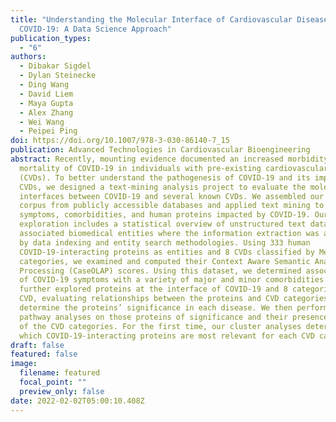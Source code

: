 ```yaml
---
title: "Understanding the Molecular Interface of Cardiovascular Diseases and
  COVID-19: A Data Science Approach"
publication_types:
  - "6"
authors:
  - Dibakar Sigdel
  - Dylan Steinecke
  - Ding Wang
  - David Liem
  - Maya Gupta
  - Alex Zhang
  - Wei Wang
  - Peipei Ping
doi: https://doi.org/10.1007/978-3-030-86140-7_15
publication: Advanced Technologies in Cardiovascular Bioengineering
abstract: Recently, mounting evidence documented an increased morbidity and
  mortality of COVID-19 in individuals with pre-existing cardiovascular diseases
  (CVDs). To better understand the pathogenesis of COVID-19 and its impact in
  CVDs, we designed a text-mining analysis project to evaluate the molecular
  interfaces between COVID-19 and several known CVDs. We assembled our data
  corpus from publicly accessible databases and applied text mining to COVID-19
  symptoms, comorbidities, and human proteins impacted by COVID-19. Our
  exploration includes a statistical overview of unstructured text datasets with
  associated biomedical entities where the information extraction was assisted
  by data indexing and entity search methodologies. Using 333 human
  COVID-19-interacting proteins as entities and 8 CVDs classified by MeSH as
  categories, we examined and computed their Context Aware Semantic Analytic
  Processing (CaseOLAP) scores. Using this dataset, we determined associations
  of COVID-19 symptoms with a variety of major and minor comorbidities. Then, we
  further explored proteins at the interface of COVID-19 and 8 categories of
  CVD, evaluating relationships between the proteins and CVD categories to
  determine the proteins’ significance in each disease. We then performed
  pathway analyses on those proteins of significance and their presence in each
  of the CVD categories. For the first time, our cluster analyses determined
  which COVID-19-interacting proteins are most relevant for each CVD category.
draft: false
featured: false
image:
  filename: featured
  focal_point: ""
  preview_only: false
date: 2022-02-02T05:00:10.408Z
---
```

